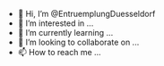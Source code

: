 - 👋 Hi, I’m @EntruemplungDuesseldorf
- 👀 I’m interested in ...
- 🌱 I’m currently learning ...
- 💞️ I’m looking to collaborate on ...
- 📫 How to reach me ...

<!---
EntruemplungDuesseldorf/EntruemplungDuesseldorf is a ✨ special ✨ repository because its `README.md` (this file) appears on your GitHub profile.
You can click the Preview link to take a look at your changes.
--->
